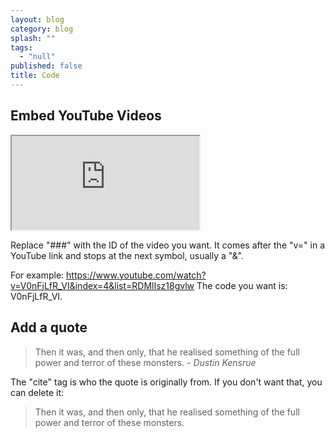 ```yaml
---
layout: blog
category: blog
splash: ""
tags: 
  - "null"
published: false
title: Code
---
```





## Embed YouTube Videos
<div class="Video-wrapper">
<iframe src="https://www.youtube.com/embed/###?rel=0" allowfullscreen></iframe>
</div>

Replace "###" with the ID of the video you want. It comes after the "v=" in a YouTube link and stops at the next symbol, usually a "&".

For example: https://www.youtube.com/watch?v=V0nFjLfR_VI&index=4&list=RDMlIsz18gvlw
The code you want is: V0nFjLfR_VI.

## Add a quote
<blockquote>Then it was, and then only, that he realised something of the full power and terror of these monsters. <cite>- Dustin Kensrue</cite></blockquote>

The "cite" tag is who the quote is originally from. If you don't want that, you can delete it:
<blockquote>Then it was, and then only, that he realised something of the full power and terror of these monsters.</blockquote>
